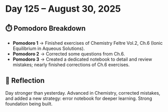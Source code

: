 # Day 125 – August 30, 2025

## ⏱️ Pomodoro Breakdown
- **Pomodoro 1** → Finished exercises of Chemistry Feltre Vol.2, Ch.6 (Ionic Equilibrium in Aqueous Solutions).  
- **Pomodoro 2** → Corrected some questions from Ch.6.  
- **Pomodoro 3** → Created a dedicated notebook to detail and review mistakes; nearly finished corrections of Ch.6 exercises.

## 💬 Reflection
Day stronger than yesterday. Advanced in Chemistry, corrected mistakes, and added a new strategy: error notebook for deeper learning. Strong foundation being built.
